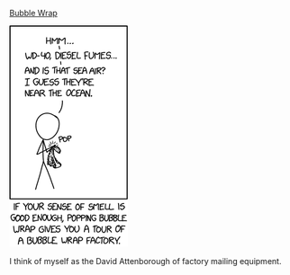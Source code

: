[Bubble Wrap](https://xkcd.com/2458)

![Bubble Wrap](./random_comic.png)

I think of myself as the David Attenborough of factory mailing equipment.

